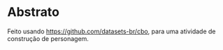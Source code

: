 # Abstrato

Feito usando https://github.com/datasets-br/cbo, para uma atividade de construção de personagem.
